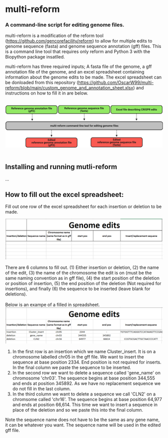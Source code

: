 # multi-reform
### A command-line script for editing genome files.

multi-reform is a modification of the reform tool (https://github.com/gencorefacility/reform) to allow for multiple edits to genome sequence (fasta) and genome sequence annotation (gff) files. This is a command line tool that requires only reform and Python 3 with the Biopython package insatlled.

multi-reform has three required inputs; A fasta file of the genome, a gff annotation file of the genome, and an excel spreadsheet containing information about the genome edits to be made. The excel spreadsheet can be donloaded from this repository (https://github.com/OscarW99/multi-reform/blob/main/custom_genome_and_annotation_sheet.xlsx) and instructions on how to fill it in are below.<br />
<br />

![multi-reform flow diagram](https://github.com/OscarW99/multi-reform/blob/main/Multi-reform.png?raw=true) <br />
<br />

## Installing and running mutli-reform
...


## How to fill out the excel spreadsheet:
Fill out one row of the excel spreadsheet for each insertion or deletion to be made. <br />

![unfilled_excel spreadsheet](https://github.com/OscarW99/multi-reform/blob/main/unfilled_excel.PNG?raw=true) <br />

There are 6 columns to fill out. (1) Either insertion or deletion, (2) the name of the edit, (3) the name of the chromosome the edit is on (must be the same naming convention as in gff file), (4) the start position of the deletion or position of insertion, (5) the end position of the deletion (Not required for insertions), and finally (6) the sequence to be inserted (leave blank for deletions). <br />
<br />
Below is an exampe of a filled in spreadsheet.
<br />
![filled_excel_spreadsheet](https://github.com/OscarW99/multi-reform/blob/main/filled.PNG?raw=true) <br />
1) In the first row is an insertion which we name Cluster_insert. It is on a chromosome labelled chr05 in the gff file. We want to insert the sequence at base position 2334. End position is not required for inserts. In the final column we paste the sequence to be inserted. 
2) In the second row we want to delete a sequence called 'gene_name' on chromosome 'chr03'. The sequence begins at base position 344,555 and ends at position 345892. As we have no replacement sequence we do not fill in the last column.
3) In the third column we want to delete a sequence we call 'CLN2' on a chromsome called 'chr16'. The sequence begins at base position 64,977 and ends at position 66,614. This time we want to insert a sequence in place of the deletion and so we paste this into the final column.

Note the sequence name does not have to be the same as any gene name, it can be whatever you want. The sequence name will be used in the edited gff file.
